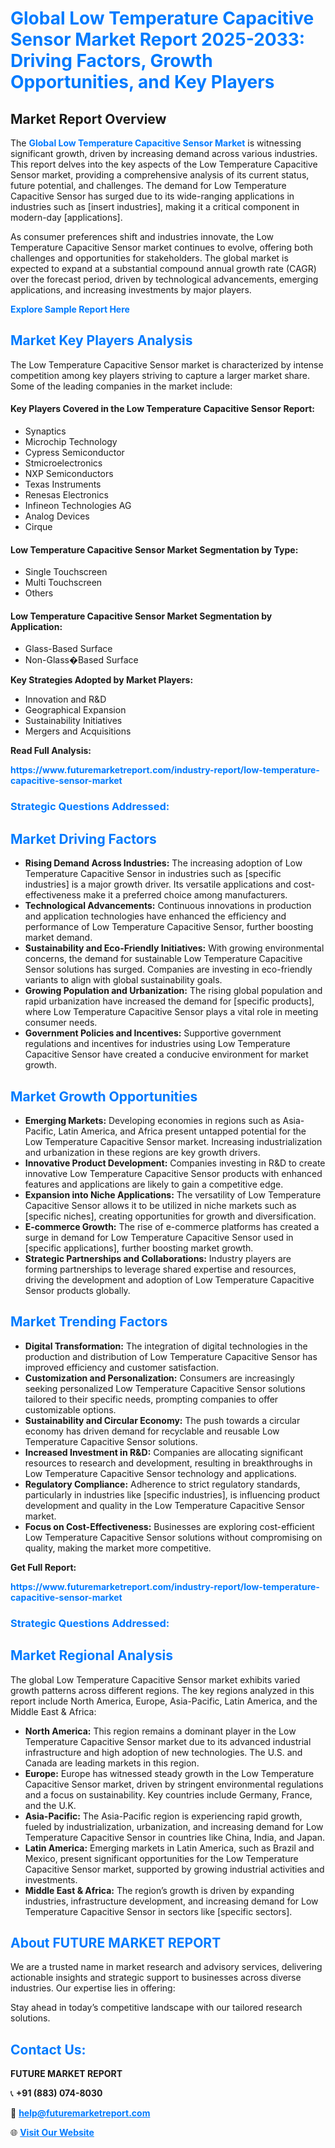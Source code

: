 <h1 style="color: #007BFF;">Global Low Temperature Capacitive Sensor Market Report 2025-2033: Driving Factors, Growth Opportunities, and Key Players</h1>

<section id="overview">
<h2>Market Report Overview</h2>
<p>The <a href="https://www.futuremarketreport.com/industry-report/low-temperature-capacitive-sensor-market" style="color: #007BFF; text-decoration: none;"><strong>Global Low Temperature Capacitive Sensor Market</strong></a> is witnessing significant growth, driven by increasing demand across various industries. This report delves into the key aspects of the Low Temperature Capacitive Sensor market, providing a comprehensive analysis of its current status, future potential, and challenges. The demand for Low Temperature Capacitive Sensor has surged due to its wide-ranging applications in industries such as [insert industries], making it a critical component in modern-day [applications].</p>
<p>As consumer preferences shift and industries innovate, the Low Temperature Capacitive Sensor market continues to evolve, offering both challenges and opportunities for stakeholders. The global market is expected to expand at a substantial compound annual growth rate (CAGR) over the forecast period, driven by technological advancements, emerging applications, and increasing investments by major players.</p>
</section>

<section id="overview">
<p><a href="https://www.futuremarketreport.com/request-sample/reportId=43441" style="color: #007BFF; text-decoration: none;"><strong>Explore Sample Report Here</strong></a></p>
</section>

<section id="key-players">
<h2 style="color: #007BFF;">Market Key Players Analysis</h2>
<p>The Low Temperature Capacitive Sensor market is characterized by intense competition among key players striving to capture a larger market share. Some of the leading companies in the market include:</p>
<h4>Key Players Covered in the Low Temperature Capacitive Sensor Report:</h4>
<ul><li>Synaptics</li><li>Microchip Technology</li><li>Cypress Semiconductor</li><li>Stmicroelectronics</li><li>NXP Semiconductors</li><li>Texas Instruments</li><li>Renesas Electronics</li><li>Infineon Technologies AG</li><li>Analog Devices</li><li>Cirque</li></ul>
<h4>Low Temperature Capacitive Sensor Market Segmentation by Type:</h4>
<ul><li>Single Touchscreen</li><li>Multi Touchscreen</li><li>Others</li></ul>

<h4>Low Temperature Capacitive Sensor Market Segmentation by Application:</h4>
<ul><li>Glass-Based Surface</li><li>Non-Glass�Based Surface</li></ul>
<p><strong>Key Strategies Adopted by Market Players:</strong></p>
<ul>
<li>Innovation and R&D</li>
<li>Geographical Expansion</li>
<li>Sustainability Initiatives</li>
<li>Mergers and Acquisitions</li>
</ul>
</section>

<section>
<p><strong>Read Full Analysis: </strong></p><a href="https://www.futuremarketreport.com/industry-report/low-temperature-capacitive-sensor-market" style="color: #007BFF; text-decoration: none;"><strong>https://www.futuremarketreport.com/industry-report/low-temperature-capacitive-sensor-market</strong></a>
<h3 style="color: #007BFF;">Strategic Questions Addressed:</h3>
</section>

<section id="driving-factors">
<h2 style="color: #007BFF;">Market Driving Factors</h2>
<ul>
<li><strong>Rising Demand Across Industries:</strong> The increasing adoption of Low Temperature Capacitive Sensor in industries such as [specific industries] is a major growth driver. Its versatile applications and cost-effectiveness make it a preferred choice among manufacturers.</li>
<li><strong>Technological Advancements:</strong> Continuous innovations in production and application technologies have enhanced the efficiency and performance of Low Temperature Capacitive Sensor, further boosting market demand.</li>
<li><strong>Sustainability and Eco-Friendly Initiatives:</strong> With growing environmental concerns, the demand for sustainable Low Temperature Capacitive Sensor solutions has surged. Companies are investing in eco-friendly variants to align with global sustainability goals.</li>
<li><strong>Growing Population and Urbanization:</strong> The rising global population and rapid urbanization have increased the demand for [specific products], where Low Temperature Capacitive Sensor plays a vital role in meeting consumer needs.</li>
<li><strong>Government Policies and Incentives:</strong> Supportive government regulations and incentives for industries using Low Temperature Capacitive Sensor have created a conducive environment for market growth.</li>
</ul>
</section>

<section id="growth-opportunities">
<h2 style="color: #007BFF;">Market Growth Opportunities</h2>
<ul>
<li><strong>Emerging Markets:</strong> Developing economies in regions such as Asia-Pacific, Latin America, and Africa present untapped potential for the Low Temperature Capacitive Sensor market. Increasing industrialization and urbanization in these regions are key growth drivers.</li>
<li><strong>Innovative Product Development:</strong> Companies investing in R&D to create innovative Low Temperature Capacitive Sensor products with enhanced features and applications are likely to gain a competitive edge.</li>
<li><strong>Expansion into Niche Applications:</strong> The versatility of Low Temperature Capacitive Sensor allows it to be utilized in niche markets such as [specific niches], creating opportunities for growth and diversification.</li>
<li><strong>E-commerce Growth:</strong> The rise of e-commerce platforms has created a surge in demand for Low Temperature Capacitive Sensor used in [specific applications], further boosting market growth.</li>
<li><strong>Strategic Partnerships and Collaborations:</strong> Industry players are forming partnerships to leverage shared expertise and resources, driving the development and adoption of Low Temperature Capacitive Sensor products globally.</li>
</ul>
</section>

<section id="trending-factors">
<h2 style="color: #007BFF;">Market Trending Factors</h2>
<ul>
<li><strong>Digital Transformation:</strong> The integration of digital technologies in the production and distribution of Low Temperature Capacitive Sensor has improved efficiency and customer satisfaction.</li>
<li><strong>Customization and Personalization:</strong> Consumers are increasingly seeking personalized Low Temperature Capacitive Sensor solutions tailored to their specific needs, prompting companies to offer customizable options.</li>
<li><strong>Sustainability and Circular Economy:</strong> The push towards a circular economy has driven demand for recyclable and reusable Low Temperature Capacitive Sensor solutions.</li>
<li><strong>Increased Investment in R&D:</strong> Companies are allocating significant resources to research and development, resulting in breakthroughs in Low Temperature Capacitive Sensor technology and applications.</li>
<li><strong>Regulatory Compliance:</strong> Adherence to strict regulatory standards, particularly in industries like [specific industries], is influencing product development and quality in the Low Temperature Capacitive Sensor market.</li>
<li><strong>Focus on Cost-Effectiveness:</strong> Businesses are exploring cost-efficient Low Temperature Capacitive Sensor solutions without compromising on quality, making the market more competitive.</li>
</ul>
</section>

<section>
<p><strong>Get Full Report: </strong></p><a href="https://www.futuremarketreport.com/industry-report/low-temperature-capacitive-sensor-market" style="color: #007BFF; text-decoration: none;"><strong>https://www.futuremarketreport.com/industry-report/low-temperature-capacitive-sensor-market</strong></a>
<h3 style="color: #007BFF;">Strategic Questions Addressed:</h3>
</section>


<section id="regional-analysis">
<h2 style="color: #007BFF;">Market Regional Analysis</h2>
<p>The global Low Temperature Capacitive Sensor market exhibits varied growth patterns across different regions. The key regions analyzed in this report include North America, Europe, Asia-Pacific, Latin America, and the Middle East & Africa:</p>
<ul>
<li><strong>North America:</strong> This region remains a dominant player in the Low Temperature Capacitive Sensor market due to its advanced industrial infrastructure and high adoption of new technologies. The U.S. and Canada are leading markets in this region.</li>
<li><strong>Europe:</strong> Europe has witnessed steady growth in the Low Temperature Capacitive Sensor market, driven by stringent environmental regulations and a focus on sustainability. Key countries include Germany, France, and the U.K.</li>
<li><strong>Asia-Pacific:</strong> The Asia-Pacific region is experiencing rapid growth, fueled by industrialization, urbanization, and increasing demand for Low Temperature Capacitive Sensor in countries like China, India, and Japan.</li>
<li><strong>Latin America:</strong> Emerging markets in Latin America, such as Brazil and Mexico, present significant opportunities for the Low Temperature Capacitive Sensor market, supported by growing industrial activities and investments.</li>
<li><strong>Middle East & Africa:</strong> The region’s growth is driven by expanding industries, infrastructure development, and increasing demand for Low Temperature Capacitive Sensor in sectors like [specific sectors].</li>
</ul>
</section>

<footer>
<h2 style="color: #007BFF;">About FUTURE MARKET REPORT</h2>
<p>We are a trusted name in market research and advisory services, delivering actionable insights and strategic support to businesses across diverse industries. Our expertise lies in offering:</p>

<p>Stay ahead in today’s competitive landscape with our tailored research solutions.</p>

<h2 style="color: #007BFF;">Contact Us:</h2>
<p><strong>FUTURE MARKET REPORT</strong></p>
<p>📞 <strong>+91 (883) 074-8030</strong></p>
<p>📧 <strong><a href="mailto:help@futuremarketreport.com" style="color: #007BFF;">help@futuremarketreport.com</a></strong></p>
<p>🌐 <strong><a href="https://www.futuremarketreport.com/" style="color: #007BFF;">Visit Our Website</a></strong></p>
</footer>